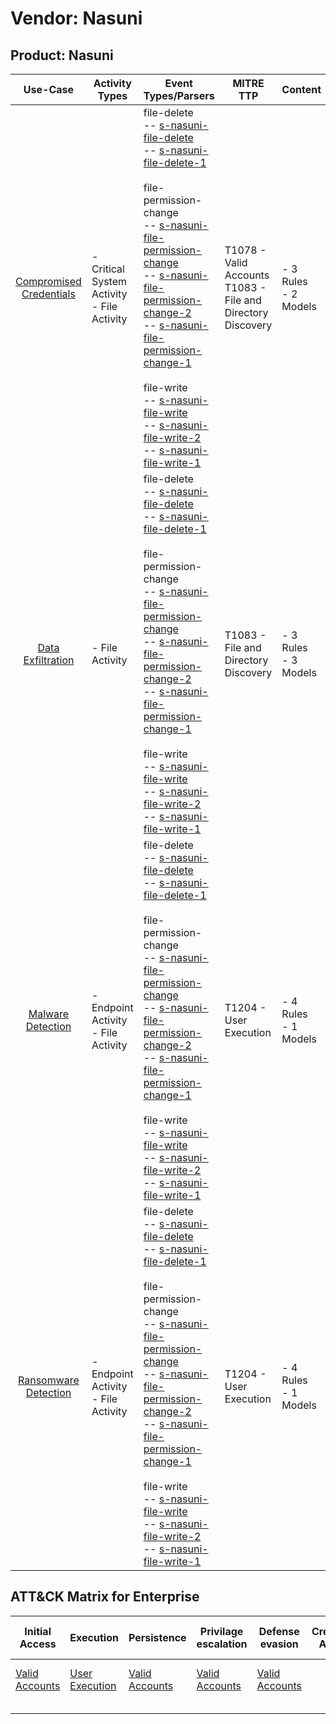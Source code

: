 Vendor: Nasuni
==============
Product: Nasuni
---------------
|                                 Use-Case                                  | Activity Types                                | Event Types/Parsers                                                                                                                                                                                                                                                                                                                                                                                                                                                                                                                                                                                                                                                                                                                                                                                                | MITRE TTP                                                          | Content                   |
|:-------------------------------------------------------------------------:| --------------------------------------------- | ------------------------------------------------------------------------------------------------------------------------------------------------------------------------------------------------------------------------------------------------------------------------------------------------------------------------------------------------------------------------------------------------------------------------------------------------------------------------------------------------------------------------------------------------------------------------------------------------------------------------------------------------------------------------------------------------------------------------------------------------------------------------------------------------------------------ | ------------------------------------------------------------------ | ------------------------- |
| [Compromised Credentials](../UseCases/usecase_compromised_credentials.md) | - Critical System Activity<br>- File Activity |  file-delete<br> -- [s-nasuni-file-delete](../Parsers/parserContent_s-nasuni-file-delete.md)<br> -- [s-nasuni-file-delete-1](../Parsers/parserContent_s-nasuni-file-delete-1.md)<br><br> file-permission-change<br> -- [s-nasuni-file-permission-change](../Parsers/parserContent_s-nasuni-file-permission-change.md)<br> -- [s-nasuni-file-permission-change-2](../Parsers/parserContent_s-nasuni-file-permission-change-2.md)<br> -- [s-nasuni-file-permission-change-1](../Parsers/parserContent_s-nasuni-file-permission-change-1.md)<br><br> file-write<br> -- [s-nasuni-file-write](../Parsers/parserContent_s-nasuni-file-write.md)<br> -- [s-nasuni-file-write-2](../Parsers/parserContent_s-nasuni-file-write-2.md)<br> -- [s-nasuni-file-write-1](../Parsers/parserContent_s-nasuni-file-write-1.md)<br> | T1078 - Valid Accounts<br>T1083 - File and Directory Discovery<br> |  - 3 Rules<br> - 2 Models |
|       [Data Exfiltration](../UseCases/usecase_data_exfiltration.md)       | - File Activity                               |  file-delete<br> -- [s-nasuni-file-delete](../Parsers/parserContent_s-nasuni-file-delete.md)<br> -- [s-nasuni-file-delete-1](../Parsers/parserContent_s-nasuni-file-delete-1.md)<br><br> file-permission-change<br> -- [s-nasuni-file-permission-change](../Parsers/parserContent_s-nasuni-file-permission-change.md)<br> -- [s-nasuni-file-permission-change-2](../Parsers/parserContent_s-nasuni-file-permission-change-2.md)<br> -- [s-nasuni-file-permission-change-1](../Parsers/parserContent_s-nasuni-file-permission-change-1.md)<br><br> file-write<br> -- [s-nasuni-file-write](../Parsers/parserContent_s-nasuni-file-write.md)<br> -- [s-nasuni-file-write-2](../Parsers/parserContent_s-nasuni-file-write-2.md)<br> -- [s-nasuni-file-write-1](../Parsers/parserContent_s-nasuni-file-write-1.md)<br> | T1083 - File and Directory Discovery<br>                           |  - 3 Rules<br> - 3 Models |
|       [Malware Detection](../UseCases/usecase_malware_detection.md)       | - Endpoint Activity<br>- File Activity        |  file-delete<br> -- [s-nasuni-file-delete](../Parsers/parserContent_s-nasuni-file-delete.md)<br> -- [s-nasuni-file-delete-1](../Parsers/parserContent_s-nasuni-file-delete-1.md)<br><br> file-permission-change<br> -- [s-nasuni-file-permission-change](../Parsers/parserContent_s-nasuni-file-permission-change.md)<br> -- [s-nasuni-file-permission-change-2](../Parsers/parserContent_s-nasuni-file-permission-change-2.md)<br> -- [s-nasuni-file-permission-change-1](../Parsers/parserContent_s-nasuni-file-permission-change-1.md)<br><br> file-write<br> -- [s-nasuni-file-write](../Parsers/parserContent_s-nasuni-file-write.md)<br> -- [s-nasuni-file-write-2](../Parsers/parserContent_s-nasuni-file-write-2.md)<br> -- [s-nasuni-file-write-1](../Parsers/parserContent_s-nasuni-file-write-1.md)<br> | T1204 - User Execution<br>                                         |  - 4 Rules<br> - 1 Models |
|    [Ransomware Detection](../UseCases/usecase_ransomware_detection.md)    | - Endpoint Activity<br>- File Activity        |  file-delete<br> -- [s-nasuni-file-delete](../Parsers/parserContent_s-nasuni-file-delete.md)<br> -- [s-nasuni-file-delete-1](../Parsers/parserContent_s-nasuni-file-delete-1.md)<br><br> file-permission-change<br> -- [s-nasuni-file-permission-change](../Parsers/parserContent_s-nasuni-file-permission-change.md)<br> -- [s-nasuni-file-permission-change-2](../Parsers/parserContent_s-nasuni-file-permission-change-2.md)<br> -- [s-nasuni-file-permission-change-1](../Parsers/parserContent_s-nasuni-file-permission-change-1.md)<br><br> file-write<br> -- [s-nasuni-file-write](../Parsers/parserContent_s-nasuni-file-write.md)<br> -- [s-nasuni-file-write-2](../Parsers/parserContent_s-nasuni-file-write-2.md)<br> -- [s-nasuni-file-write-1](../Parsers/parserContent_s-nasuni-file-write-1.md)<br> | T1204 - User Execution<br>                                         |  - 4 Rules<br> - 1 Models |

ATT&CK Matrix for Enterprise
----------------------------
| Initial Access                                                      | Execution                                                           | Persistence                                                         | Privilage escalation                                                | Defense evasion                                                     | Credential Access | Discovery                                                                         | Lateral Movement | Collection | Command and Control | Exfiltration | Impact |
| ------------------------------------------------------------------- | ------------------------------------------------------------------- | ------------------------------------------------------------------- | ------------------------------------------------------------------- | ------------------------------------------------------------------- | ----------------- | --------------------------------------------------------------------------------- | ---------------- | ---------- | ------------------- | ------------ | ------ |
| [Valid Accounts](https://attack.mitre.org/techniques/T1078)<br><br> | [User Execution](https://attack.mitre.org/techniques/T1204)<br><br> | [Valid Accounts](https://attack.mitre.org/techniques/T1078)<br><br> | [Valid Accounts](https://attack.mitre.org/techniques/T1078)<br><br> | [Valid Accounts](https://attack.mitre.org/techniques/T1078)<br><br> |                   | [File and Directory Discovery](https://attack.mitre.org/techniques/T1083)<br><br> |                  |            |                     |              |        |